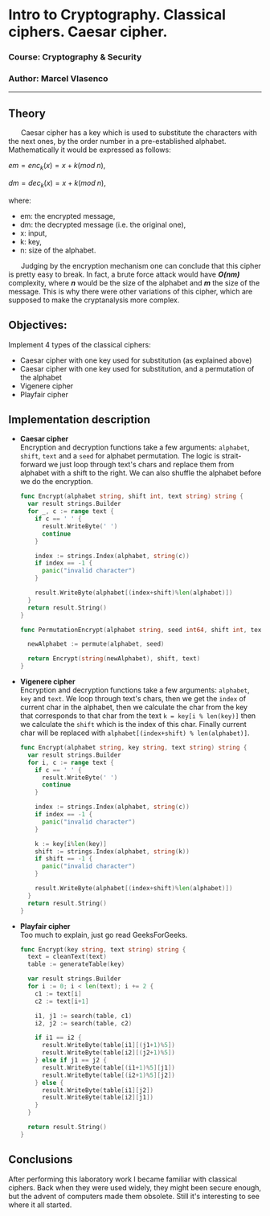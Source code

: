 # Intro to Cryptography. Classical ciphers. Caesar cipher.

### Course: Cryptography & Security

### Author: Marcel Vlasenco

---

## Theory

&ensp;&ensp;&ensp; Caesar cipher has a key which is used to substitute the characters with the next ones, by the order number in a pre-established alphabet. Mathematically it would be expressed as follows:

$em = enc_{k}(x) = x + k (mod \; n),$

$dm = dec_{k}(x) = x + k (mod \; n),$

where:

- em: the encrypted message,
- dm: the decrypted message (i.e. the original one),
- x: input,
- k: key,
- n: size of the alphabet.

&ensp;&ensp;&ensp; Judging by the encryption mechanism one can conclude that this cipher is pretty easy to break. In fact, a brute force attack would have **_O(nm)_** complexity, where **_n_** would be the size of the alphabet and **_m_** the size of the message. This is why there were other variations of this cipher, which are supposed to make the cryptanalysis more complex.

## Objectives:

Implement 4 types of the classical ciphers:

- Caesar cipher with one key used for substitution (as explained above)
- Caesar cipher with one key used for substitution, and a permutation of the alphabet
- Vigenere cipher
- Playfair cipher

## Implementation description

- **Caesar cipher**  
  Encryption and decryption functions take a few arguments: `alphabet`, `shift`, `text` and a `seed` for alphabet permutation. The logic is strait-forward we just loop through text's chars and replace them from alphabet with a shift to the right. We can also shuffle the alphabet before we do the encryption.

  ```go
  func Encrypt(alphabet string, shift int, text string) string {
    var result strings.Builder
    for _, c := range text {
      if c == ' ' {
        result.WriteByte(' ')
        continue
      }

      index := strings.Index(alphabet, string(c))
      if index == -1 {
        panic("invalid character")
      }

      result.WriteByte(alphabet[(index+shift)%len(alphabet)])
    }
    return result.String()
  }

  func PermutationEncrypt(alphabet string, seed int64, shift int, text string) string {

    newAlphabet := permute(alphabet, seed)

    return Encrypt(string(newAlphabet), shift, text)
  }
  ```

- **Vigenere cipher**  
  Encryption and decryption functions take a few arguments: `alphabet`, `key` and `text`. We loop through text's chars, then we get the `index` of current char in the alphabet, then we calculate the char from the key that corresponds to that char from the text `k = key[i % len(key)]` then we calculate the `shift` which is the index of this char. Finally current char will be replaced with `alphabet[(index+shift) % len(alphabet)]`.

  ```go
  func Encrypt(alphabet string, key string, text string) string {
    var result strings.Builder
    for i, c := range text {
      if c == ' ' {
        result.WriteByte(' ')
        continue
      }

      index := strings.Index(alphabet, string(c))
      if index == -1 {
        panic("invalid character")
      }

      k := key[i%len(key)]
      shift := strings.Index(alphabet, string(k))
      if shift == -1 {
        panic("invalid character")
      }

      result.WriteByte(alphabet[(index+shift)%len(alphabet)])
    }
    return result.String()
  }
  ```

- **Playfair cipher**  
  Too much to explain, just go read GeeksForGeeks.

  ```go
  func Encrypt(key string, text string) string {
    text = cleanText(text)
    table := generateTable(key)

    var result strings.Builder
    for i := 0; i < len(text); i += 2 {
      c1 := text[i]
      c2 := text[i+1]

      i1, j1 := search(table, c1)
      i2, j2 := search(table, c2)

      if i1 == i2 {
        result.WriteByte(table[i1][(j1+1)%5])
        result.WriteByte(table[i2][(j2+1)%5])
      } else if j1 == j2 {
        result.WriteByte(table[(i1+1)%5][j1])
        result.WriteByte(table[(i2+1)%5][j2])
      } else {
        result.WriteByte(table[i1][j2])
        result.WriteByte(table[i2][j1])
      }
    }

    return result.String()
  }
  ```

## Conclusions

After performing this laboratory work I became familiar with classical ciphers. Back when they were used widely, they might been secure enough, but the advent of computers made them obsolete. Still it's interesting to see where it all started.
